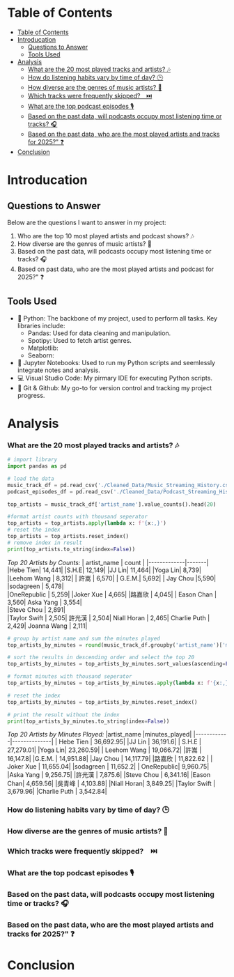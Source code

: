 # Table of Contents
- [Table of Contents](#table-of-contents)
- [Introducation](#introducation)
  - [Questions to Answer](#questions-to-answer)
  - [Tools Used](#tools-used)
- [Analysis](#analysis)
    - [What are the 20 most played tracks and artists? 🎶](#what-are-the-20-most-played-tracks-and-artists-)
    - [How do listening habits vary by time of day? 🕒](#how-do-listening-habits-vary-by-time-of-day-)
    - [How diverse are the genres of music artists? 🌟](#how-diverse-are-the-genres-of-music-artists-)
    - [Which tracks were frequently skipped?　⏭️](#which-tracks-were-frequently-skipped️)
    - [What are the top podcast episodes 🎙️](#what-are-the-top-podcast-episodes-️)
    - [Based on the past data, will podcasts occupy most listening time or tracks? :headphones:](#based-on-the-past-data-will-podcasts-occupy-most-listening-time-or-tracks-headphones)
    - [Based on the past data, who are the most played artists and tracks for 2025?" :question:](#based-on-the-past-data-who-are-the-most-played-artists-and-tracks-for-2025-question)
- [Conclusion](#conclusion)

# Introducation
## Questions to Answer
Below are the questions I want to answer in my project:  
1.  Who are the top 10 most played artists and podcast shows? 🎶
2.  How diverse are the genres of music artists? 🌟
3.  Based on the past data, will podcasts occupy most listening time or tracks? :headphones:
4.  Based on past data, who are the most played artists and podcast for 2025?" :question:  
## Tools Used
- :snake: Python: The backbone of my project, used to perform all tasks. Key libraries include:
  - Pandas: Used for data cleaning and manipulation.
  - Spotipy: Used to fetch artist genres.
  - Matplotlib:
  - Seaborn:
- :notebook: Jupyter Notebooks: Used to run my Python scripts and seemlessly integrate notes and analysis.
- :computer: Visual Studio Code: My pirmary IDE for executing Python scripts.
- :octopus: Git & Github: My go-to for version control and tracking my project progress.
# Analysis
### What are the 20 most played tracks and artists? 🎶
``` python
# import library
import pandas as pd

# load the data
music_track_df = pd.read_csv('./Cleaned_Data/Music_Streaming_History.csv')
podcast_episodes_df = pd.read_csv('./Cleaned_Data/Podcast_Streaming_History.csv')

top_artists = music_track_df['artist_name'].value_counts().head(20)

#format artist counts with thousand seperator
top_artists = top_artists.apply(lambda x: f'{x:,}')
# reset the index
top_artists = top_artists.reset_index()
# remove index in result
print(top_artists.to_string(index=False))
```
*Top 20 Artists by Counts:*
| artist_name | count |
|-------------|-------|
|Hebe Tien| 14,441|
|S.H.E| 12,149| 
|JJ Lin| 11,464|
|Yoga Lin|  8,739|
|Leehom Wang | 8,312|
| 許嵩 | 6,570|
| G.E.M.| 5,692|
| Jay Chou |5,590|
|sodagreen | 5,478|  
|OneRepublic | 5,259|
|Joker Xue | 4,665| 
|路嘉欣 | 4,045|
| Eason Chan | 3,560|
   Aska Yang | 3,554|  
  |Steve Chou | 2,891|   
|Taylor Swift | 2,505|
 許光漢 | 2,504|
 Niall Horan | 2,465|
Charlie Puth | 2,429|
 Joanna Wang | 2,111|

```python
# group by artist name and sum the minutes played
top_artists_by_minutes = round(music_track_df.groupby('artist_name')['minutes_played'].sum(),2)

# sort the results in descending order and select the top 20
top_artists_by_minutes = top_artists_by_minutes.sort_values(ascending=False).head(20)

# format minutes with thousand seperator
top_artists_by_minutes = top_artists_by_minutes.apply(lambda x: f'{x:,}')

# reset the index
top_artists_by_minutes = top_artists_by_minutes.reset_index()

# print the result without the index
print(top_artists_by_minutes.to_string(index=False))
```

*Top 20 Artists by Minutes Played:*
|artist_name |minutes_played|
|------------|--------------|
| Hebe Tien     | 36,692.95|
|JJ Lin   |    36,191.6|
| S.H.E  |    27,279.01|
|Yoga Lin|      23,260.59|
| Leehom Wang   |   19,066.72|
|許嵩 |      16,147.8|
|G.E.M. |     14,951.88|
|Jay Chou |     14,117.79|
|路嘉欣   |   11,822.62 |
| Joker Xue |     11,655.04|
|sodagreen |     11,652.2|
| OneRepublic|       9,960.75|
|Aska Yang |      9,256.75|
|許光漢 |       7,875.6|
|Steve Chou  |     6,341.16|
|Eason Chan|       4,659.56|
|吳青峰 |      4,103.88|
|Niall Horan|       3,849.25|
|Taylor Swift  |     3,679.96|
|Charlie Puth |      3,542.84|

### How do listening habits vary by time of day? 🕒
### How diverse are the genres of music artists? 🌟
###  Which tracks were frequently skipped?　⏭️
### What are the top podcast episodes 🎙️  
###  Based on the past data, will podcasts occupy most listening time or tracks? :headphones:
###  Based on the past data, who are the most played artists and tracks for 2025?" :question:  
# Conclusion